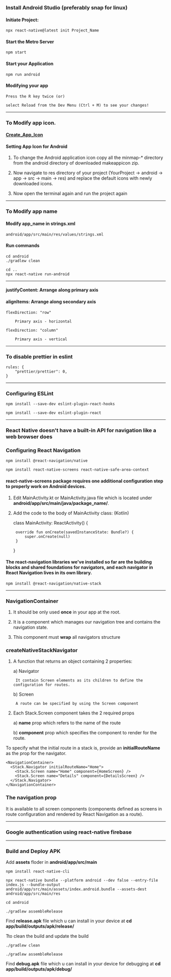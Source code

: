 ### Install Android Studio (preferably snap for linux)

#### Initiate Project:

    npx react-native@latest init Project_Name

#### Start the Metro Server

    npm start

#### Start your Application

    npm run android

#### Modifying your app

    Press the R key twice (or) 
    
    select Reload from the Dev Menu (Ctrl + M) to see your changes!

------

### To Modify app icon. 

#### [Create_App_Icon](makeappicon.com)

#### Setting App Icon for Android

1) To change the Android application icon copy all the minmap-* directory from the android directory of downloaded makeappicon zip.

2) Now navigate to res directory of your project (YourProject -> android -> app -> src -> main -> res) and replace the default icons with newly downloaded icons.

3) Now open the terminal again and run the project again

------

### To Modify app name

#### Modify app_name in strings.xml

    android/app/src/main/res/values/strings.xml

#### Run commands

    cd android
    ./gradlew clean

    cd ..
    npx react-native run-android

------

#### justifyContent: Arrange along primary axis

#### alignItems: Arrange along secondary axis

    flexDirection: "row"

        Primary axis - horizontal

    flexDirection: "column"

        Primary axis - vertical

------

### To disable prettier in eslint

    rules: {
        "prettier/prettier": 0,
    }

-----

### Configuring ESLint 

    npm install --save-dev eslint-plugin-react-hooks

    npm install --save-dev eslint-plugin-react

-----

### React Native doesn't have a built-in API for navigation like a web browser does

### Configuring React Navigation

    npm install @react-navigation/native

    npm install react-native-screens react-native-safe-area-context

#### react-native-screens package requires one additional configuration step to properly work on Android devices. 

1) Edit MainActivity.kt or MainActivity.java file which is located under **android/app/src/main/java/package_name/**.

2) Add the code to the body of MainActivity class: (Kotlin)

    class MainActivity: ReactActivity() {
        
        override fun onCreate(savedInstanceState: Bundle?) {
            super.onCreate(null)
        }
    
    }

#### The react-navigation libraries we've installed so far are the building blocks and shared foundations for navigators, and each navigator in React Navigation lives in its own library. 

    npm install @react-navigation/native-stack

-----

### NavigationContainer

1) It should be only used **once** in your app at the root. 

2) It is a component which manages our navigation tree and contains the navigation state. 

3) This component must **wrap** all navigators structure

### createNativeStackNavigator 

1) A function that returns an object containing 2 properties: 
    
    a) Navigator  
    
        It contain Screen elements as its children to define the configuration for routes.

    b) Screen 

        A route can be specified by using the Screen component

2) Each Stack.Screen component takes the 2 required props

    a) **name** prop which refers to the name of the route
    
    b) **component** prop which specifies the component to render for the route. 

To specify what the initial route in a stack is, provide an **initialRouteName** as the prop for the navigator.

    <NavigationContainer>
      <Stack.Navigator initialRouteName="Home">
        <Stack.Screen name="Home" component={HomeScreen} />
        <Stack.Screen name="Details" component={DetailsScreen} />
      </Stack.Navigator>
    </NavigationContainer>

### The navigation prop 

It is available to all screen components (components defined as screens in route configuration and rendered by React Navigation as a route).

-----

### Google authentication using react-native firebase

-----

### Build and Deploy APK

Add **assets** floder in **android/app/src/main**

    npm install react-native-cli

    npx react-native bundle --platform android --dev false --entry-file index.js --bundle-output android/app/src/main/assets/index.android.bundle --assets-dest android/app/src/main/res

    cd android

    ./gradlew assembleRelease

Find **release.apk** file which u can install in your device at **cd app/build/outputs/apk/release/**

Tto clean the build and update the build 

    ./gradlew clean 
    
    ./gradlew assembleRelease

Find **debug.apk** file which u can install in your device for debugging at **cd app/build/outputs/apk/debug/**
